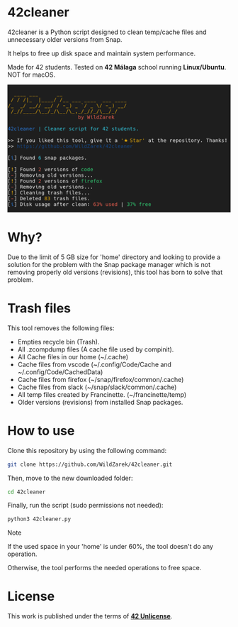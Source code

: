 # 42cleaner

42cleaner is a Python script designed to clean temp/cache files and unnecessary older versions from Snap.

It helps to free up disk space and maintain system performance.

Made for 42 students. Tested on **42 Málaga** school running **Linux/Ubuntu**. NOT for macOS.

<img src="assets/run.png" alt="Script running" align="center" />

# Why?

Due to the limit of 5 GB size for 'home' directory and looking to provide a solution
for the problem with the Snap package manager which is not removing properly
old versions (revisions), this tool has born to solve that problem.

# Trash files

This tool removes the following files:

- Empties recycle bin (Trash).
- All .zcompdump files (A cache file used by compinit).
- All Cache files in our home (~/.cache)
- Cache files from vscode (~/.config/Code/Cache and ~/.config/Code/CachedData)
- Cache files from firefox (~/snap/firefox/common/.cache)
- Cache files from slack (~/snap/slack/common/.cache)
- All temp files created by Francinette. (~/francinette/temp)
- Older versions (revisions) from installed Snap packages.

# How to use

Clone this repository by using the following command:

```bash
git clone https://github.com/WildZarek/42cleaner.git
```

Then, move to the new downloaded folder:

```bash
cd 42cleaner
```

Finally, run the script (sudo permissions not needed):

```bash
python3 42cleaner.py
```

> [!NOTE]
> If the used space in your 'home' is under 60%, the tool doesn't do any operation.
>
> Otherwise, the tool performs the needed operations to free space.

# License

This work is published under the terms of **[42 Unlicense](https://github.com/gcamerli/42unlicense)**.